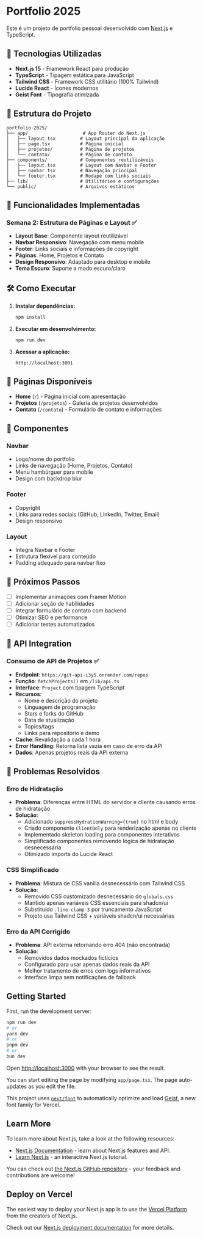 # Portfolio 2025

Este é um projeto de portfolio pessoal desenvolvido com [Next.js](https://nextjs.org) e TypeScript.

## 🚀 Tecnologias Utilizadas

- **Next.js 15** - Framework React para produção
- **TypeScript** - Tipagem estática para JavaScript
- **Tailwind CSS** - Framework CSS utilitário (100% Tailwind)
- **Lucide React** - Ícones modernos
- **Geist Font** - Tipografia otimizada

## 📁 Estrutura do Projeto

```
portfolio-2025/
├── app/                    # App Router do Next.js
│   ├── layout.tsx         # Layout principal da aplicação
│   ├── page.tsx           # Página inicial
│   ├── projetos/          # Página de projetos
│   └── contato/           # Página de contato
├── components/            # Componentes reutilizáveis
│   ├── layout.tsx         # Layout com Navbar e Footer
│   ├── navbar.tsx         # Navegação principal
│   └── footer.tsx         # Rodapé com links sociais
├── lib/                   # Utilitários e configurações
└── public/                # Arquivos estáticos
```

## 🎯 Funcionalidades Implementadas

### Semana 2: Estrutura de Páginas e Layout ✅

- **Layout Base**: Componente layout reutilizável
- **Navbar Responsivo**: Navegação com menu mobile
- **Footer**: Links sociais e informações de copyright
- **Páginas**: Home, Projetos e Contato
- **Design Responsivo**: Adaptado para desktop e mobile
- **Tema Escuro**: Suporte a modo escuro/claro

## 🛠️ Como Executar

1. **Instalar dependências:**

   ```bash
   npm install
   ```

2. **Executar em desenvolvimento:**

   ```bash
   npm run dev
   ```

3. **Acessar a aplicação:**
   ```
   http://localhost:3001
   ```

## 📱 Páginas Disponíveis

- **Home** (`/`) - Página inicial com apresentação
- **Projetos** (`/projetos`) - Galeria de projetos desenvolvidos
- **Contato** (`/contato`) - Formulário de contato e informações

## 🎨 Componentes

### Navbar

- Logo/nome do portfolio
- Links de navegação (Home, Projetos, Contato)
- Menu hambúrguer para mobile
- Design com backdrop blur

### Footer

- Copyright
- Links para redes sociais (GitHub, LinkedIn, Twitter, Email)
- Design responsivo

### Layout

- Integra Navbar e Footer
- Estrutura flexível para conteúdo
- Padding adequado para navbar fixo

## 🔧 Próximos Passos

- [ ] Implementar animações com Framer Motion
- [ ] Adicionar seção de habilidades
- [ ] Integrar formulário de contato com backend
- [ ] Otimizar SEO e performance
- [ ] Adicionar testes automatizados

## 📡 API Integration

### Consumo de API de Projetos ✅

- **Endpoint**: `https://git-api-i3y5.onrender.com/repos`
- **Função**: `fetchProjects()` em `/lib/api.ts`
- **Interface**: `Project` com tipagem TypeScript
- **Recursos**:
  - Nome e descrição do projeto
  - Linguagem de programação
  - Stars e forks do GitHub
  - Data de atualização
  - Topics/tags
  - Links para repositório e demo
- **Cache**: Revalidação a cada 1 hora
- **Error Handling**: Retorna lista vazia em caso de erro da API
- **Dados**: Apenas projetos reais da API externa

## 🐛 Problemas Resolvidos

### Erro de Hidratação

- **Problema**: Diferenças entre HTML do servidor e cliente causando erros de hidratação
- **Solução**:
  - Adicionado `suppressHydrationWarning={true}` no html e body
  - Criado componente `ClientOnly` para renderização apenas no cliente
  - Implementado skeleton loading para componentes interativos
  - Simplificado componentes removendo lógica de hidratação desnecessária
  - Otimizado imports do Lucide React

### CSS Simplificado

- **Problema**: Mistura de CSS vanilla desnecessário com Tailwind CSS
- **Solução**:
  - Removido CSS customizado desnecessário do `globals.css`
  - Mantido apenas variáveis CSS essenciais para shadcn/ui
  - Substituído `.line-clamp-3` por truncamento JavaScript
  - Projeto usa Tailwind CSS + variáveis shadcn/ui necessárias

### Erro da API Corrigido

- **Problema**: API externa retornando erro 404 (não encontrada)
- **Solução**:
  - Removidos dados mockados fictícios
  - Configurado para usar apenas dados reais da API
  - Melhor tratamento de erros com logs informativos
  - Interface limpa sem notificações de fallback

## Getting Started

First, run the development server:

```bash
npm run dev
# or
yarn dev
# or
pnpm dev
# or
bun dev
```

Open [http://localhost:3000](http://localhost:3000) with your browser to see the result.

You can start editing the page by modifying `app/page.tsx`. The page auto-updates as you edit the file.

This project uses [`next/font`](https://nextjs.org/docs/app/building-your-application/optimizing/fonts) to automatically optimize and load [Geist](https://vercel.com/font), a new font family for Vercel.

## Learn More

To learn more about Next.js, take a look at the following resources:

- [Next.js Documentation](https://nextjs.org/docs) - learn about Next.js features and API.
- [Learn Next.js](https://nextjs.org/learn) - an interactive Next.js tutorial.

You can check out [the Next.js GitHub repository](https://github.com/vercel/next.js) - your feedback and contributions are welcome!

## Deploy on Vercel

The easiest way to deploy your Next.js app is to use the [Vercel Platform](https://vercel.com/new?utm_medium=default-template&filter=next.js&utm_source=create-next-app&utm_campaign=create-next-app-readme) from the creators of Next.js.

Check out our [Next.js deployment documentation](https://nextjs.org/docs/app/building-your-application/deploying) for more details.
